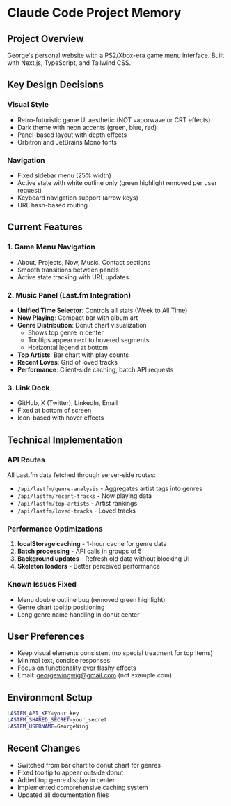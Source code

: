 # Claude Code Project Memory

## Project Overview
George's personal website with a PS2/Xbox-era game menu interface. Built with Next.js, TypeScript, and Tailwind CSS.

## Key Design Decisions

### Visual Style
- Retro-futuristic game UI aesthetic (NOT vaporwave or CRT effects)
- Dark theme with neon accents (green, blue, red)
- Panel-based layout with depth effects
- Orbitron and JetBrains Mono fonts

### Navigation
- Fixed sidebar menu (25% width)
- Active state with white outline only (green highlight removed per user request)
- Keyboard navigation support (arrow keys)
- URL hash-based routing

## Current Features

### 1. Game Menu Navigation
- About, Projects, Now, Music, Contact sections
- Smooth transitions between panels
- Active state tracking with URL updates

### 2. Music Panel (Last.fm Integration)
- **Unified Time Selector**: Controls all stats (Week to All Time)
- **Now Playing**: Compact bar with album art
- **Genre Distribution**: Donut chart visualization
  - Shows top genre in center
  - Tooltips appear next to hovered segments
  - Horizontal legend at bottom
- **Top Artists**: Bar chart with play counts
- **Recent Loves**: Grid of loved tracks
- **Performance**: Client-side caching, batch API requests

### 3. Link Dock
- GitHub, X (Twitter), LinkedIn, Email
- Fixed at bottom of screen
- Icon-based with hover effects

## Technical Implementation

### API Routes
All Last.fm data fetched through server-side routes:
- `/api/lastfm/genre-analysis` - Aggregates artist tags into genres
- `/api/lastfm/recent-tracks` - Now playing data
- `/api/lastfm/top-artists` - Artist rankings
- `/api/lastfm/loved-tracks` - Loved tracks

### Performance Optimizations
1. **localStorage caching** - 1-hour cache for genre data
2. **Batch processing** - API calls in groups of 5
3. **Background updates** - Refresh old data without blocking UI
4. **Skeleton loaders** - Better perceived performance

### Known Issues Fixed
- Menu double outline bug (removed green highlight)
- Genre chart tooltip positioning
- Long genre name handling in donut center

## User Preferences
- Keep visual elements consistent (no special treatment for top items)
- Minimal text, concise responses
- Focus on functionality over flashy effects
- Email: georgewingwig@gmail.com (not example.com)

## Environment Setup
```bash
LASTFM_API_KEY=your_key
LASTFM_SHARED_SECRET=your_secret
LASTFM_USERNAME=GeorgeWing
```

## Recent Changes
- Switched from bar chart to donut chart for genres
- Fixed tooltip to appear outside donut
- Added top genre display in center
- Implemented comprehensive caching system
- Updated all documentation files